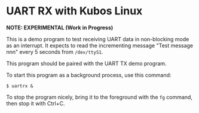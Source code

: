 # UART RX with Kubos Linux

**NOTE: EXPERIMENTAL (Work in Progress)**

This is a demo program to test receiving UART data in non-blocking mode as an interrupt. It expects to read the incrementing message "Test message nnn" every 5 seconds from `/dev/ttyS1`.

This program should be paired with the UART TX demo program.

To start this program as a background process, use this command:

    $ uartrx &
    
To stop the program nicely, bring it to the foreground with the `fg` command, then stop it with Ctrl+C.